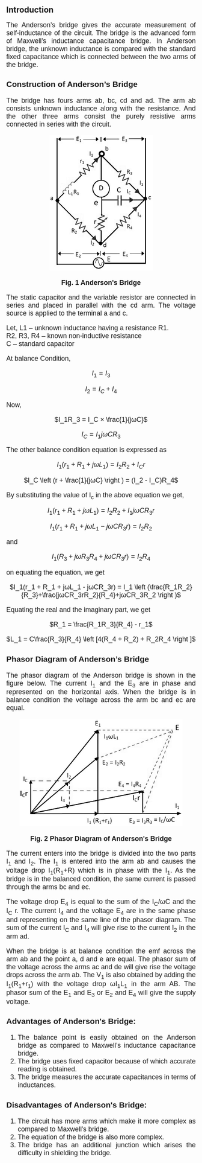 ## Introduction

<div style="text-align: justify; font-size: 18px;font-family: 'Nunito Sans',sans-serif;">
The Anderson’s bridge gives the accurate measurement of self-inductance of the circuit. The bridge is the advanced form of Maxwell’s inductance capacitance bridge. In Anderson bridge, the unknown inductance is compared with the standard fixed capacitance which is connected between the two arms of the bridge.

### Construction of Anderson’s Bridge
The bridge has fours arms ab, bc, cd and ad. The arm ab consists unknown inductance along with the resistance. And the other three arms consist the purely resistive arms connected in series with the circuit.

<center>

![circuit](images/circuit.png)

**Fig. 1 Anderson's Bridge** 

</center>

The static capacitor and the variable resistor are connected in series and placed in parallel with the cd arm. The voltage source is applied to the terminal a and c.

Let, L1 – unknown inductance having a resistance R1.<br>
R2, R3, R4 – known non-inductive resistance<br>
C – standard capacitor

At balance Condition,

<center>

$I_1 = I_3$

</center>

<center>

$I_2 = I_C + I_4$

</center>

Now,

<center>

$I_1R_3 = I_C × \frac{1}{jωC}$

</center>

<center>

$I_C = I_1jωCR_3$

</center>

The other balance condition equation is expressed as

<center>

$I_1(r_1 + R_1 + jωL_1) = I_2R_2 + I_Cr$

</center>

<center>

$I_C \left (r + \frac{1}{jωC} \right ) = (I_2 - I_C)R_4$

</center>

By substituting the value of I<sub>c</sub> in the above equation we get,

<center>

$I_1(r_1 + R_1 + jωL_1) = I_2R_2 + I_1jωCR_3r$

</center>

<center>

$I_1(r_1 + R_1 + jωL_1 - jωCR_3r) = I_2R_2$

</center>

and

<center>

$I_1(R_3 + jωR_3R_4 + jωCR_3r) = I_2R_4$

</center>

on equating the equation, we get

<center>

$I_1(r_1 + R_1 + jωL_1 - jωCR_3r) = I_1 \left (\frac{R_1R_2}{R_3}+\frac{jωCR_3rR_2}{R_4}+jωCR_3R_2 \right )$

</center>

Equating the real and the imaginary part, we get

<center>

$R_1 = \frac{R_1R_3}{R_4} - r_1$

</center>

<center>

$L_1 = C\frac{R_3}{R_4} \left [4(R_4 + R_2) + R_2R_4 \right ]$

</center>

### Phasor Diagram of Anderson’s Bridge

The phasor diagram of the Anderson bridge is shown in the figure below. The current I<sub>1</sub> and the E<sub>3</sub> are in phase and represented on the horizontal axis. When the bridge is in balance condition the voltage across the arm bc and ec are equal.

<center>

![circuit](images/circuit2.png)

**Fig. 2  Phasor Diagram of Anderson's Bridge** 

</center>

The current enters into the bridge is divided into the two parts I<sub>1</sub> and I<sub>2</sub>. The I<sub>1</sub> is entered into the arm ab and causes the voltage drop I<sub>1</sub>(R<sub>1</sub>+R) which is in phase with the I<sub>1</sub>. As the bridge is in the balanced condition, the same current is passed through the arms bc and ec.

The voltage drop E<sub>4</sub> is equal to the sum of the I<sub>C</sub>/ωC and the I<sub>C</sub> r. The current I<sub>4</sub> and the voltage E<sub>4</sub> are in the same phase and representing on the same line of the phasor diagram. The sum of the current I<sub>C</sub> and I<sub>4</sub> will give rise to the current I<sub>2</sub> in the arm ad.

When the bridge is at balance condition the emf across the arm ab and the point a, d and e are equal. The phasor sum of the voltage across the arms ac and de will give rise the voltage drops across the arm ab. The V<sub>1</sub> is also obtained by adding the I<sub>1</sub>(R<sub>1</sub>+r<sub>1</sub>) with the voltage drop ωI<sub>1</sub>L<sub>1</sub> in the arm AB. The phasor sum of the E<sub>1</sub> and E<sub>3</sub> or E<sub>2</sub> and E<sub>4</sub> will give the supply voltage.


### Advantages of Anderson's Bridge:
1. The balance point is easily obtained on the Anderson bridge as compared to Maxwell’s inductance capacitance bridge.
2. The bridge uses fixed capacitor because of which accurate reading is obtained.
3. The bridge measures the accurate capacitances in terms of inductances.

### Disadvantages of Anderson's Bridge:
1. The circuit has more arms which make it more complex as compared to Maxwell’s bridge. 
2. The equation of the bridge is also more complex.
3. The bridge has an additional junction which arises the difficulty in shielding the bridge.

</div>